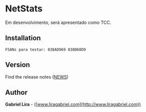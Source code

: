 # NetStats

Em desenvolvimento, será apresentado como TCC.
  
## Installation

    FSANs para testar: 038AD969 038D60D9

## Version

Find the release notes ([NEWS](https://github.com/liragabriel/DS/blob/master/NEWS.md))

## Author

**Gabriel Lira** - ([www.liragabriel.com](http://www.liragabriel.com))
